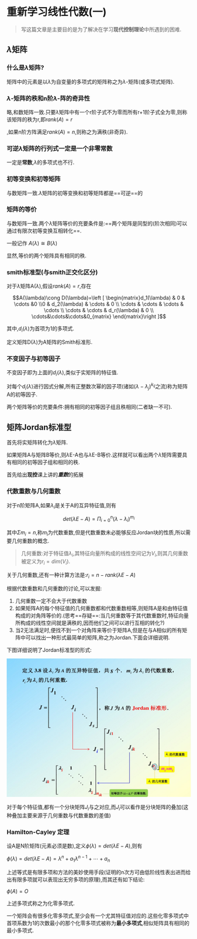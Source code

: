 # 重新学习线性代数(一)

> 写这篇文章是主要目的是为了解决在学习**现代控制理论**中所遇到的困难.

## $\lambda$矩阵

### 什么是$\lambda$矩阵?

矩阵中的元素是以$\lambda$为自变量的多项式的矩阵称之为$\lambda$-矩阵(或多项式矩阵).

### $\lambda$-矩阵的秩和n阶$\lambda$-阵的奇异性

略,和数矩阵一致.只要$\lambda$矩阵中有一个r阶子式不为零而所有r+1阶子式全为零,则称该矩阵的秩为r,即$rank(A)=r$

,如果n阶方阵满足$rank(A)=n$,则称之为满秩(非奇异).

### 可逆$\lambda$矩阵的行列式一定是一个非零**常数**

一定是**常数**,$\lambda$的多项式也不行.

### 初等变换和初等矩阵

与数矩阵一致.$\lambda$矩阵的初等变换和初等矩阵都是==可逆==的

### 矩阵的等价

与数矩阵一致.两个$\lambda$矩阵等价的充要条件是:==两个矩阵是同型的(阶次相同)可以通过有限次初等变换互相转化==.

一般记作 $A(\lambda)\cong B(\lambda)$

显然,等价的两个矩阵具有相同的秩.

### smith标准型(与smith正交化区分)

对于$\lambda$矩阵A($\lambda$),假设$rank(A)=r$,存在

$$A(\lambda)\cong D(\lambda)=\left [ \begin{matrix}d_1(\lambda) & 0 & \cdots &0 \\0 & d_2(\lambda) & \cdots & 0 \\ \cdots & \cdots & \cdots & \cdots \\ \cdots & \cdots & d_r(\lambda) & 0 \\ \cdots&\cdots&\cdots&0_{matrix} \end{matrix}\right ]$$

其中,$d_i(\lambda)​$为首项为1的多项式.

定义矩阵D($\lambda$)为A矩阵的Smith标准形.

### 不变因子与初等因子

不变因子即为上面的$d_i(\lambda)$,类似于实矩阵的特征值.

对每个$d_i(\lambda)$进行因式分解,所有正整数次幂的因子项(诸如$(\lambda-\lambda_j)^{k_{ij}}$之流)称为矩阵A的初等因子.

两个矩阵等价的充要条件:拥有相同的初等因子组且秩相同(二者缺一不可).

## 矩阵Jordan标准型

首先将实矩阵转化为$\lambda​$矩阵.

如果矩阵A与矩阵B等价,则$\lambda​$E-A也与$\lambda​$E-B等价.这样就可以看出两个$\lambda​$矩阵需要具有相同的初等因子组和相同的秩.

首先给出**现控**课上讲的***重数***的拓展

### 代数重数与几何重数

对于n阶矩阵A,如果$\lambda_i​$是关于A的互异特征值,则有

$$det(\lambda E-A)=\Pi_{i=0}^{n}(\lambda-\lambda_i)^{m_i}​$$

其中$\Sigma m_i=n​$,称$m_i​$为代数重数,但是代数重数未必能够反应Jordan块的性质,所以需要几何重数的概念.

> 几何重数:对于特征值$\lambda _i$,其特征向量所构成的线性空间记为$V_i$,则其几何重数被定义为$r_i=dim(V_i)$.

关于几何重数,还有一种计算方法是:$r_i=n-rank(\lambda E-A)$

根据代数重数和几何重数的讨论,可以发掘:

1. 几何重数一定不会大于代数重数
2. 如果矩阵A的每个特征值的几何重数都和代数重数相等,则矩阵A是和由特征值构成的对角阵等价的.(思考==存疑==:当几何重数等于其代数重数时,特征向量所构成的线性空间就是满秩的,因而他们之间可以进行互相的转化?)
3. 当2无法满足时,便找不到一个对角阵来等价于矩阵A,但是在与A相似的所有矩阵中可以找出一种形式最简单的矩阵,称之为Jordan.下面会详细说明.

下图详细说明了Jordan标准型的形式:

![img](Image/21faa713763231126edb114a.jpeg)

对于每个特征值,都有一个分块矩阵$J_i$与之对应,而$J_i$可以看作是分块矩阵的叠加(这种叠加主要来源于几何重数与代数重数的差值)

### Hamilton-Cayley 定理

设A是N阶矩阵(元素必须是数),定义$\phi(\lambda)=det(\lambda E-A)$,则有

$\phi(\lambda)=det(\lambda E-A)=\lambda^n+a_1\lambda^{n-1}+\cdots+a_n$

上述等式是有限多项和方法的美妙使用手段(证明的n次方可由低阶线性表出进而给出有限多项就可以表现出无穷多项的原理),而其还有如下结论:

$\phi(A)=O$

上述多项式称之为化零多项式.

一个矩阵会有很多化零多项式,至少会有一个尤其特征值对应的.这些化零多项式中首项系数为1的次数最小的那个化零多项式被称为**最小多项式**,相似矩阵具有相同的最小多项式.

